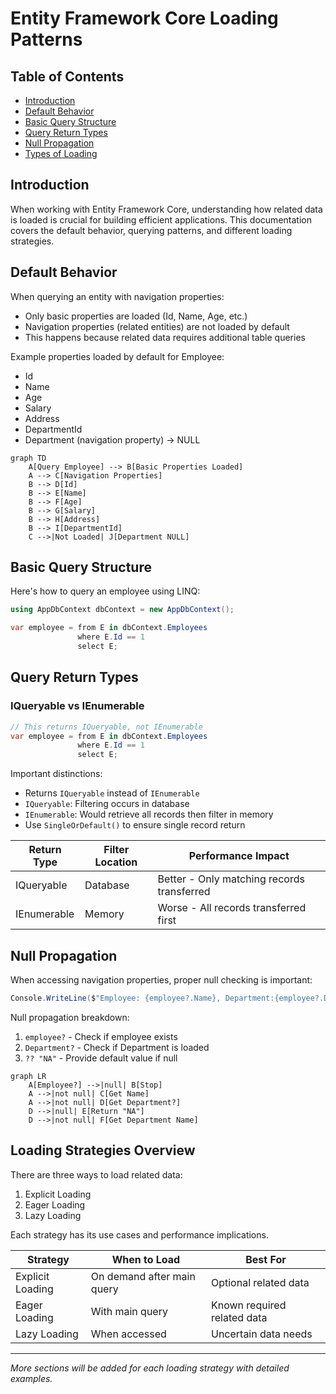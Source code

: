 # Entity Framework Core Loading Patterns

## Table of Contents
- [Introduction](#introduction)
- [Default Behavior](#default-behavior)
- [Basic Query Structure](#basic-query-structure)
- [Query Return Types](#query-return-types)
- [Null Propagation](#null-propagation)
- [Types of Loading](#types-of-loading)

## Introduction

When working with Entity Framework Core, understanding how related data is loaded is crucial for building efficient applications. This documentation covers the default behavior, querying patterns, and different loading strategies.

## Default Behavior

When querying an entity with navigation properties:
- Only basic properties are loaded (Id, Name, Age, etc.)
- Navigation properties (related entities) are not loaded by default
- This happens because related data requires additional table queries

Example properties loaded by default for Employee:
- Id
- Name
- Age
- Salary
- Address
- DepartmentId
- Department (navigation property) → NULL

```mermaid
graph TD
    A[Query Employee] --> B[Basic Properties Loaded]
    A --> C[Navigation Properties]
    B --> D[Id]
    B --> E[Name]
    B --> F[Age]
    B --> G[Salary]
    B --> H[Address]
    B --> I[DepartmentId]
    C -->|Not Loaded| J[Department NULL]
```

## Basic Query Structure

Here's how to query an employee using LINQ:

```csharp
using AppDbContext dbContext = new AppDbContext();

var employee = from E in dbContext.Employees
               where E.Id == 1
               select E;
```

## Query Return Types

### IQueryable vs IEnumerable

```csharp
// This returns IQueryable, not IEnumerable
var employee = from E in dbContext.Employees
               where E.Id == 1
               select E;
```

Important distinctions:
- Returns `IQueryable` instead of `IEnumerable`
- `IQueryable`: Filtering occurs in database
- `IEnumerable`: Would retrieve all records then filter in memory
- Use `SingleOrDefault()` to ensure single record return

| Return Type | Filter Location | Performance Impact |
|------------|-----------------|-------------------|
| IQueryable | Database | Better - Only matching records transferred |
| IEnumerable | Memory | Worse - All records transferred first |

## Null Propagation

When accessing navigation properties, proper null checking is important:

```csharp
Console.WriteLine($"Employee: {employee?.Name}, Department:{employee?.Department?.Name ?? "NA"}");
```

Null propagation breakdown:
1. `employee?` - Check if employee exists
2. `Department?` - Check if Department is loaded
3. `?? "NA"` - Provide default value if null

```mermaid
graph LR
    A[Employee?] -->|null| B[Stop]
    A -->|not null| C[Get Name]
    A -->|not null| D[Get Department?]
    D -->|null| E[Return "NA"]
    D -->|not null| F[Get Department Name]
```

## Loading Strategies Overview

There are three ways to load related data:
1. Explicit Loading
2. Eager Loading
3. Lazy Loading

Each strategy has its use cases and performance implications.

| Strategy | When to Load | Best For |
|----------|-------------|-----------|
| Explicit Loading | On demand after main query | Optional related data |
| Eager Loading | With main query | Known required related data |
| Lazy Loading | When accessed | Uncertain data needs |

---
*More sections will be added for each loading strategy with detailed examples.*
